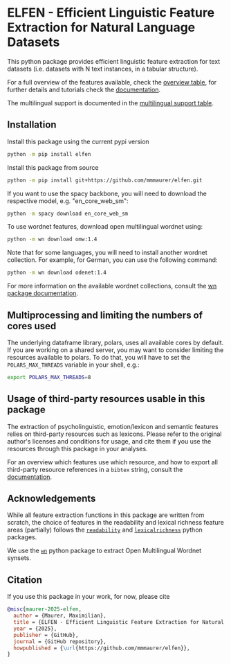 # ELFEN - Efficient Linguistic Feature Extraction for Natural Language Datasets

This python package provides efficient linguistic feature extraction for text datasets (i.e. datasets with N text instances, in a tabular structure). 

For a full overview of the features available, check the [overview table](features.md), for further details and tutorials check the
[documentation](https://elfen.readthedocs.io).

The multilingual support is documented in the [multilingual support table](multilingual_support.md).


## Installation
Install this package using the current pypi version
```bash
python -m pip install elfen
```

Install this package from source 
```bash
python -m pip install git+https://github.com/mmmaurer/elfen.git
```

If you want to use the spacy backbone, you will need to download the respective model, e.g. "en_core_web_sm":
 ```bash
 python -m spacy download en_core_web_sm
 ```

To use wordnet features, download open multilingual wordnet using:
```bash
python -m wn download omw:1.4
```

Note that for some languages, you will need to install another wordnet collection. For example, for German, you can use the following command:

```bash
python -m wn download odenet:1.4
```

For more information on the available wordnet collections, consult the [wn package documentation](https://wn.readthedocs.io/en/latest/guides/lexicons.html).

## Multiprocessing and limiting the numbers of cores used
The underlying dataframe library, polars, uses all available cores by default.
If you are working on a shared server, you may want to consider limiting the resources available to polars.
To do that, you will have to set the ``POLARS_MAX_THREADS`` variable in your shell, e.g.:

```bash
export POLARS_MAX_THREADS=8
```

## Usage of third-party resources usable in this package
The extraction of psycholinguistic, emotion/lexicon and semantic features relies on third-party resources such as lexicons.
Please refer to the original author's licenses and conditions for usage, and cite them if you use the resources through this package in your analyses.

For an overview which features use which resource, and how to export all third-party resource references in a `bibtex` string, consult the [documentation](https://elfen.readthedocs.io).

## Acknowledgements

While all feature extraction functions in this package are written from scratch, the choice of features in the readability and lexical richness feature areas (partially) follows the [`readability`](https://github.com/andreasvc/readability) and [`lexicalrichness`](https://github.com/LSYS/LexicalRichness) python packages.

We use the [`wn`](https://github.com/goodmami/wn) python package to extract Open  Multilingual Wordnet synsets.

## Citation
If you use this package in your work, for now, please cite
```bibtex
@misc{maurer-2025-elfen,
  author = {Maurer, Maximilian},
  title = {ELFEN - Efficient Linguistic Feature Extraction for Natural Language Datasets},
  year = {2025},
  publisher = {GitHub},
  journal = {GitHub repository},
  howpublished = {\url{https://github.com/mmmaurer/elfen}},
}
```